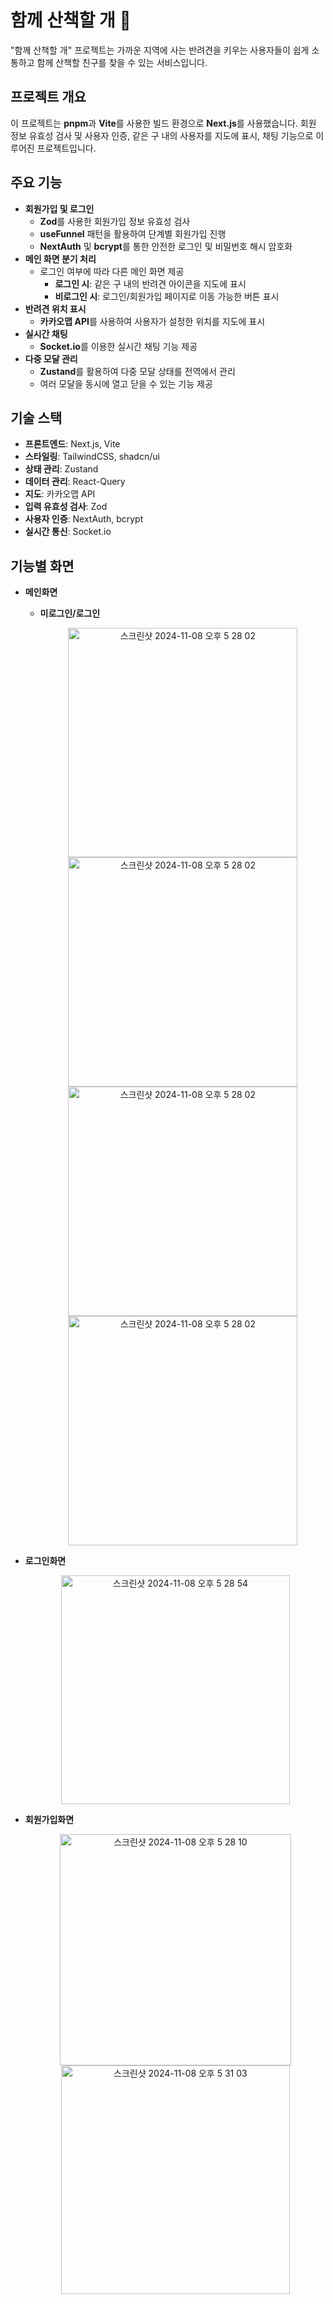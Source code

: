 # 함께 산책할 개 🐾

"함께 산책할 개" 프로젝트는 가까운 지역에 사는 반려견을 키우는 사용자들이 쉽게 소통하고 함께 산책할 친구를 찾을 수 있는 서비스입니다.

## 프로젝트 개요

이 프로젝트는 **pnpm**과 **Vite**를 사용한 빌드 환경으로 **Next.js**를 사용했습니다. 
회원 정보 유효성 검사 및 사용자 인증, 같은 구 내의 사용자를 지도에 표시, 채팅 기능으로 이루어진 프로젝트입니다.

## 주요 기능

- **회원가입 및 로그인**
  - **Zod**를 사용한 회원가입 정보 유효성 검사
  - **useFunnel** 패턴을 활용하여 단계별 회원가입 진행
  - **NextAuth** 및 **bcrypt**를 통한 안전한 로그인 및 비밀번호 해시 암호화
- **메인 화면 분기 처리**
  - 로그인 여부에 따라 다른 메인 화면 제공
    - **로그인 시**: 같은 구 내의 반려견 아이콘을 지도에 표시
    - **비로그인 시**: 로그인/회원가입 페이지로 이동 가능한 버튼 표시
- **반려견 위치 표시**
  - **카카오맵 API**를 사용하여 사용자가 설정한 위치를 지도에 표시
- **실시간 채팅**
  - **Socket.io**를 이용한 실시간 채팅 기능 제공
- **다중 모달 관리**
  - **Zustand**를 활용하여 다중 모달 상태를 전역에서 관리
  - 여러 모달을 동시에 열고 닫을 수 있는 기능 제공

## 기술 스택

- **프론트엔드**: Next.js, Vite
- **스타일링**: TailwindCSS, shadcn/ui
- **상태 관리**: Zustand
- **데이터 관리**: React-Query
- **지도**: 카카오맵 API
- **입력 유효성 검사**: Zod
- **사용자 인증**: NextAuth, bcrypt
- **실시간 통신**: Socket.io

## 기능별 화면

- **메인화면**
  - **미로그인/로그인**
    <p align="center">
      <img width="367" alt="스크린샷 2024-11-08 오후 5 28 02" src="https://github.com/user-attachments/assets/48e43220-8a8f-4207-8b72-4599ad4e53c9">
      <img width="367" alt="스크린샷 2024-11-08 오후 5 28 02" src="https://github.com/user-attachments/assets/28d85b3e-53b2-4915-8e33-bc7ec4f91753">
      <img width="367" alt="스크린샷 2024-11-08 오후 5 28 02" src="https://github.com/user-attachments/assets/2e42df3f-0891-41a9-a805-401a41c32cc8">
      <img width="367" alt="스크린샷 2024-11-08 오후 5 28 02" src=https://github.com/user-attachments/assets/c5010867-ef39-4d6a-9c31-c275bbbb7f58">
    </p>
    
- **로그인화면**
    <p align="center">
      <img width="366" alt="스크린샷 2024-11-08 오후 5 28 54" src="https://github.com/user-attachments/assets/27715eeb-ff91-4c55-9ee8-29664d00bb66">
    </p>

- **회원가입화면**
  <p align="center">
    <img width="370" alt="스크린샷 2024-11-08 오후 5 28 10" src="https://github.com/user-attachments/assets/961fe10c-7e6e-4368-b8ba-58a426c99b23">
    <img width="366" alt="스크린샷 2024-11-08 오후 5 31 03" src="https://github.com/user-attachments/assets/ab612fea-bc16-4df0-80c9-b9fa32d45154">
  </p>

